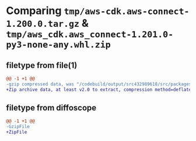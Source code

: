 # Comparing `tmp/aws-cdk.aws-connect-1.200.0.tar.gz` & `tmp/aws_cdk.aws_connect-1.201.0-py3-none-any.whl.zip`

## filetype from file(1)

```diff
@@ -1 +1 @@
-gzip compressed data, was "/codebuild/output/src432989618/src/packages/@aws-cdk/aws-connect/dist/python/aws-cdk.aws-connect-1.200.0.tar", last modified: Wed Apr 26 19:54:23 2023, max compression
+Zip archive data, at least v2.0 to extract, compression method=deflate
```

## filetype from diffoscope

```diff
@@ -1 +1 @@
-GzipFile
+ZipFile
```

